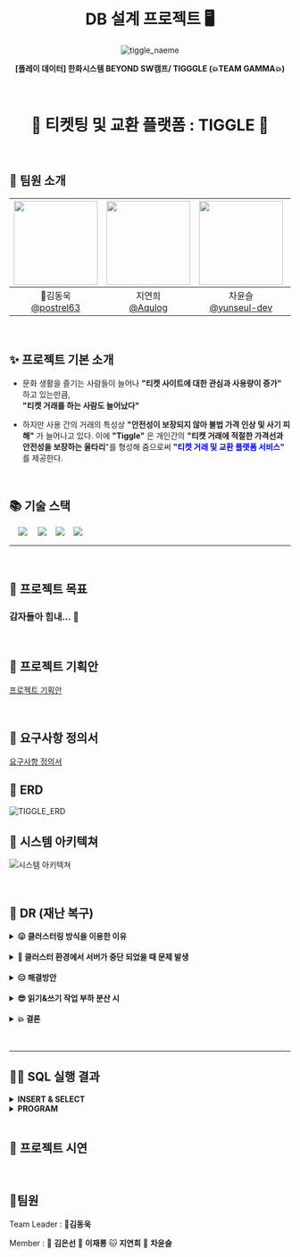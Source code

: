 <p>
<h1 align="center"> DB 설계 프로젝트 🖥️</h1>


<div align="center">

![tiggle_naeme](https://github.com/beyond-sw-camp/be06-1st-GAMJA-TIGGLE/assets/121721219/e04decd7-350f-4d2a-8391-05fb40010de1)

**[플레이 데이터] 한화시스템 BEYOND SW캠프/ TIGGGLE (💥TEAM GAMMA💥)**
</div>
<br>

<h1 align="center">🎫 티켓팅 및 교환 플랫폼 : TIGGLE 🎫</h1>
<br>

## 🥔 팀원 소개
|<img src="https://avatars.githubusercontent.com/u/81555158?v=4" width="150" height="150"/>|<img src="https://avatars.githubusercontent.com/u/96894900?v=4" width="150" height="150"/>|<img src="https://avatars.githubusercontent.com/u/117149045?v=4" width="150" height="150"/>|<img src="https://avatars.githubusercontent.com/u/121721219?v=4" width="150" height="150"/>|<img src="https://avatars.githubusercontent.com/u/152248322?v=4" width="150" height="150"/>|
|:-:|:-:|:-:|:-:|:-:|
|👑김동욱<br/>[@postrel63](https://github.com/postrel63)|지연희<br/>[@Aqulog](https://github.com/Aqulog)|차윤슬<br/>[@yunseul-dev](https://github.com/yunseul-dev)|이재룡<br/>[@ashd89](https://github.com/ashd89)|김은선<br/>[@kkkeess](https://github.com/kkkeess)|

<br>

## ✨ 프로젝트 기본 소개

- 문화 생활을 즐기는 사람들이 늘어나 **"티켓 사이트에 대한 관심과 사용량이 증가"** 하고 있는만큼,   
  **"티켓 거래를 하는 사람도 늘어났다"** 

- 하지만 사용 간의 거래의 특성상 **"안전성이 보장되지 않아 불법 가격 인상 및 사기 피해"** 가 늘어나고 있다. 
이에 **"Tiggle"** 은 개인간의 **"티켓 거래에 적절한 가격선과 안전성을 보장하는 울타리**"를 형성해 줌으로써 
 **<span style="color:blue">"티켓 거래 및 교환 플랫폼 서비스"</span>** 를 제공한다.

<br>

## 📚 기술 스택

&nbsp;&nbsp;&nbsp;&nbsp;<img src="https://img.shields.io/badge/GitHub-181717?style=flat&logo=GitHub&logoColor=white&color=black"></a></a>
&nbsp;&nbsp;&nbsp;&nbsp;<img src="https://img.shields.io/badge/Git-F05032?style=flat&logo=Git&logoColor=white&color=ffa500"></a></a>
&nbsp;&nbsp;&nbsp;<img src="https://img.shields.io/badge/MariaDB-003545?style=flat&logo=MariaDB&logoColor=white"/></a>
&nbsp;&nbsp;&nbsp;<img src="https://img.shields.io/badge/Spring Boot-6DB33F?style=flat&logo=springBoot&logoColor=white&color=green"/></a></a>
<br>

---
<br>

## 🧙 프로젝트 목표

### 감자들아 힘내... 💞

<br>

## 📮 프로젝트 기획안

[프로젝트 기획안](https://docs.google.com/document/d/1DW2xby46I_4o6-kfmo1ElG_VLUaMxdFHGoBh323nAUI/edit)

<br>

## 📜 요구사항 정의서

[요구사항 정의서](https://docs.google.com/spreadsheets/d/1KeAbB1bevkvhCJd1plKs4cA-APQgmuO404CI84nYjlM/edit#gid=1277905399)
<br>

## 🎀 ERD 

![TIGGLE_ERD](https://github.com/beyond-sw-camp/be06-1st-GAMJA-TIGGLE/assets/96894900/6b96a536-123f-421b-9d64-f0686316b3dd)

## 💎 시스템 아키텍쳐 

![시스템 아키텍쳐](https://github.com/beyond-sw-camp/be06-1st-GAMJA-TIGGLE/assets/121721219/d9a09f5e-e8d6-4fdf-abad-0513b9c72d14)


<br>

## 🎃 DR (재난 복구) 

<details>
  <summary><b>😛 클러스터링 방식을 이용한 이유</b></summary>
  <div markdown="1">
   <br>
    <ul>
      <li><b>✅ 실시간 데이터 동기화를 보장 및 백업 과정 단순화</b></li>
      <li><b>✅ 티켓팅으로 급격히 증가하는 트래픽을 처리하기 위한 노드 추가가 쉽다</b></li>
      <li><b>✅ 일부 노드의 장애 발생시에도, 서비스의 연속성 유지</b></li>
  </div>
</details>
<br>

<details>
  <summary><b>🧐 클러스터 환경에서 서버가 중단 되었을 때 문제 발생</b></summary>
  <div markdown="1">
   <br>
    <ul>
      <li><b>✅ 서비스 중단</b></li>
      <li><b>✅ 데이터 손실</b></li>
      <li><b>✅ 로드 집중</b></li>
  </div>
</details>
<br>

<details>
  <summary><b>😑 해결방안</b></summary>
  <div markdown="1">
   <br>
    <ul>
      <li><b>✅ 고가용성(HA) 구성</b></li>
      <li><b>✅ Galera Cluster 을 통하여 정보의 동기 방식 동기화를 적용할 계획</b></li>
  </div>
</details>
<br>

<details>
  <summary><b>😎 읽기&쓰기 작업 부하 분산 시</b></summary>
  <div markdown="1">
   <br>
    <ul>
      <li><b>✅ 캐시 사용: Redis, Memcached 같은 인메모리 캐시를 사용</b></li>
      <li><b>✅ 주 데이터베이스(Primary Database) 에서는 쓰기 작업 처리, 변경 사항을 읽기 전용 레플리카에 복제</b></li>
  </div>
</details>
<br>

<details>
  <summary><b>💥 결론</b></summary>
  <div markdown="1">
   <br>
    <ul>
      <li><b>✅ 프록시 서버 2대를 사용하여 클러스터 환경을 구성하면, 서버 중단 시에도 서비스 중단, 데이터 손실, 로드 집중 등의 문제를 효과적으로 해결할 수 있다.</b></li>
      <li><b>✅ 프록시 서버와 로드 밸런서를 통해 고가용성 로드 분산을 달성하고, 세션 클러스터링 및 외부 세션 저장소를 통해 세션 관리를 최적화 할 수 있다.</b></li>
     
  </div>
</details>
<br>

  <br>

---

## 👨‍💻 SQL 실행 결과 
<details>
  <summary><b>INSERT & SELECT</b></summary>
  <div markdown="1">
   <br>
    <ul>
      <li><b>🧙USER</b></li>
     <img src="https://github.com/beyond-sw-camp/be06-1st-GAMJA-TIGGLE/assets/96894900/34026f2c-694f-4209-b0a8-ad21071fd481" alt="">
      <li><b>💰POINT</b></li>
     <img src="https://github.com/beyond-sw-camp/be06-1st-GAMJA-TIGGLE/assets/96894900/8ba7a25e-c13e-489d-8d7c-60587d167e8f" alt="">
      <li><b>❤️LIKE</b></li>
     <img src="https://github.com/beyond-sw-camp/be06-1st-GAMJA-TIGGLE/assets/96894900/96f4e1cb-7f2b-455e-b9a7-6d08e9066ff0" alt="">
      <li><b>🖥️CHATROOM</b></li>
     <img src="https://github.com/beyond-sw-camp/be06-1st-GAMJA-TIGGLE/assets/96894900/df6b6629-e048-4981-8b91-6fe833ff99cf" alt="">
      <li><b>✉️MESSAGE</b></li>
     <img src="https://github.com/beyond-sw-camp/be06-1st-GAMJA-TIGGLE/assets/96894900/01d7e5d0-4723-401e-9340-bd017b941d9b" alt="">
      <li><b>🧛ADMIN</b></li>
     <img src="https://github.com/beyond-sw-camp/be06-1st-GAMJA-TIGGLE/assets/96894900/c3202b7e-d825-4258-8179-bed52dda4019" alt="">
      <li><b>🪐CATEGORY</b></li>
     <img src="https://github.com/beyond-sw-camp/be06-1st-GAMJA-TIGGLE/assets/96894900/0a85b935-d382-4608-ac27-37db486671f1" alt="">
      <li><b>💺SEAT</b></li>
     <img src="https://github.com/beyond-sw-camp/be06-1st-GAMJA-TIGGLE/assets/96894900/16bb87af-2d97-4ffd-a157-b9ab9485aed9" alt="">
      <li><b>🎨SECTION</b></li>
     <img src="https://github.com/beyond-sw-camp/be06-1st-GAMJA-TIGGLE/assets/96894900/5074169c-a533-4a73-b1f9-b96cfbcd6992" alt="">
      <li><b>⌚TIMES</b></li>
     <img src="https://github.com/beyond-sw-camp/be06-1st-GAMJA-TIGGLE/assets/96894900/4e44f1f4-0145-4e03-81c4-4fd499c6e9a9" alt="">
      <li><b>💱EXCHANGE</b></li>
     <img src="https://github.com/beyond-sw-camp/be06-1st-GAMJA-TIGGLE/assets/96894900/15a40da6-4011-4097-bb77-7cd2a845d974" alt="">
      <li><b>🖼️GRADE</b></li>
     <img src="https://github.com/beyond-sw-camp/be06-1st-GAMJA-TIGGLE/assets/96894900/d290ac84-ceb8-43ef-9e4a-f7430521952a" alt="">
      <li><b>🎠LOCATION</b></li>
     <img src="https://github.com/beyond-sw-camp/be06-1st-GAMJA-TIGGLE/assets/96894900/c0f6248d-2cfa-4f79-adfe-5ab34ca0f6de" alt="">
      <li><b>👩‍💻PROGRAM</b></li>
     <img src="https://github.com/beyond-sw-camp/be06-1st-GAMJA-TIGGLE/assets/96894900/84acfa63-be7f-4088-b93b-5811ca15559a" alt="">
      <li><b>📻RESERVATION</b></li>
     <img src="https://github.com/beyond-sw-camp/be06-1st-GAMJA-TIGGLE/assets/96894900/c5df1d46-dfc2-4c27-88fa-a0e3b403e273" alt="">
      <li><b>✍️REVIEW_PERFORMANCE</b></li>
     <img src="https://github.com/beyond-sw-camp/be06-1st-GAMJA-TIGGLE/assets/96894900/590dcdad-a7d6-4026-bedc-68e0a3a879e3" alt="">
      <li><b>👨‍🏫RULE</b></li>
     <img src="https://github.com/beyond-sw-camp/be06-1st-GAMJA-TIGGLE/assets/96894900/924a7a74-1ea1-43a2-a84d-bb8fb9ecc423" alt="">
     
    </ul>
  </div>
</details>

<details>
  <summary><b>PROGRAM</b></summary>
  <div markdown="1">
   <br>
    <ul>
      <li><b>🎀CATEGORY</b></li>       
     <img src="https://github.com/beyond-sw-camp/be06-1st-GAMJA-TIGGLE/assets/96894900/9092c8bc-a4dc-4814-9974-9dfda754b1e7" alt="">
      <li><b>👻RULE</b></li> 
     <img src="https://github.com/beyond-sw-camp/be06-1st-GAMJA-TIGGLE/assets/96894900/dd127365-d9db-4c1c-a75c-a3cf5807613f" alt="">
      <li><b>🌄GRADE</b></li>       
     <img src="https://github.com/beyond-sw-camp/be06-1st-GAMJA-TIGGLE/assets/96894900/fa9c13c2-b721-4f6a-a350-358812cea28a" alt="">
      <li><b>🎪PROGRAM</b></li>    
     <img src="https://github.com/beyond-sw-camp/be06-1st-GAMJA-TIGGLE/assets/96894900/894bdb99-5a7b-4e9e-9b09-47299eaf2736" alt="">
      <li><b>🌌LOCATION</b></li>          
     <img src="https://github.com/beyond-sw-camp/be06-1st-GAMJA-TIGGLE/assets/96894900/b02b8c0c-abba-48e8-8526-99020c3cc3bb" alt="">
      <li><b>⏰TIMES</b></li>     
     <img src="https://github.com/beyond-sw-camp/be06-1st-GAMJA-TIGGLE/assets/96894900/a5e038dd-4209-4854-9bef-227a691570d7" alt="">
    </ul>
  </div>
</details>
<br>

## 💎 프로젝트 시연

<br>

## 🍟팀원

Team Leader : 🐯**김동욱**

Member : 🐶 **김은선** 🐺 **이재룡** 🐱 **지연희**
 🐰 **차윤슬**

